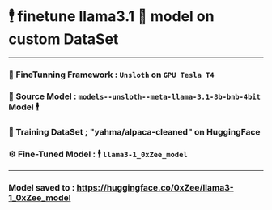 # 🕴️ finetune llama3.1 🦙 model on custom DataSet
---

### 🏬 FineTunning Framework : `Unsloth` on `GPU Tesla T4`
### 🦙 Source Model : `models--unsloth--meta-llama-3.1-8b-bnb-4bit` Model 🕴️ 
### 💾 Training DataSet ; "yahma/alpaca-cleaned" on HuggingFace
### ⚙️ Fine-Tuned Model : 🕴️ `llama3-1_0xZee_model`
---
### Model saved to : https://huggingface.co/0xZee/llama3-1_0xZee_model
